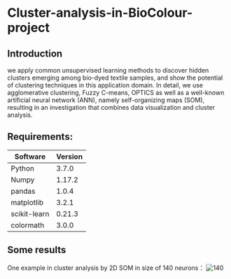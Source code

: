 # Cluster-analysis-in-BioColour-project
## Introduction
we apply common unsupervised learning methods to discover hidden clusters emerging among bio-dyed textile samples, and show the potential of clustering techniques in this application domain. In detail, we use agglomerative clustering, Fuzzy C-means, OPTICS as well as a well-known artificial neural network (ANN), namely self-organizing maps (SOM), resulting in an investigation that combines data visualization and cluster analysis.

## Requirements:
| Software  | Version |
| ------------- | ------------- |
| Python  | 3.7.0  |
| Numpy  | 1.17.2  |
| pandas  | 1.0.4  |
| matplotlib  | 3.2.1  |
| scikit-learn  | 0.21.3  |
| colormath  | 3.0.0  |

## Some results

 One example in cluster analysis by 2D SOM in size of 140 neurons：
![140](https://user-images.githubusercontent.com/34623632/129462337-79c85620-7694-41a1-9bf9-5051b90e55c4.png)
               
